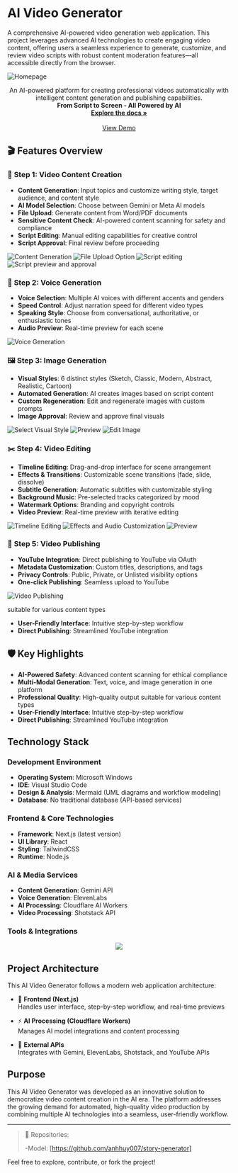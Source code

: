 # AI Video Generator

A comprehensive AI-powered video generation web application. This project
leverages advanced AI technologies to create engaging video content, offering
users a seamless experience to generate, customize, and review video scripts
with robust content moderation features—all accessible directly from the
browser.

![Homepage](https://github.com/nlanhduy/ai-video-generator/blob/main/public/images/step-1/homepage.png)

<!-- Replace with actual image URL if available -->

<div align="center">
  <p align="center">
    An AI-powered platform for creating professional videos automatically with intelligent content generation and publishing capabilities.
    <br />
    <strong>From Script to Screen - All Powered by AI</strong>
    <br />
    <a href="https://drive.google.com/drive/folders/1fQmwSLa-OnjMRxzBQLCYhjh1hZnNTl1a"><strong>Explore the docs »</strong></a>
    <br />
    <br />
    <a href="https://www.youtube.com/watch?v=IrU6liVYhrU">View Demo</a>
  </p>
</div>

## 🎬 Features Overview

### 📝 **Step 1: Video Content Creation**

- **Content Generation**: Input topics and customize writing style, target
  audience, and content style
- **AI Model Selection**: Choose between Gemini or Meta AI models
- **File Upload**: Generate content from Word/PDF documents
- **Sensitive Content Check**: AI-powered content scanning for safety and
  compliance
- **Script Editing**: Manual editing capabilities for creative control
- **Script Approval**: Final review before proceeding

![Content Generation](https://github.com/nlanhduy/ai-video-generator/blob/main/public/images/step-1/content-genrator.png)
![File Upload Option](https://github.com/nlanhduy/ai-video-generator/blob/main/public/images/step-1/file.png)
![Script editing](https://github.com/nlanhduy/ai-video-generator/blob/main/public/images/step-1/edit-script.png)
![Script preview and approval](https://github.com/nlanhduy/ai-video-generator/blob/main/public/images/step-1/script-preview.png)

### 🎤 **Step 2: Voice Generation**

- **Voice Selection**: Multiple AI voices with different accents and genders
- **Speed Control**: Adjust narration speed for different video types
- **Speaking Style**: Choose from conversational, authoritative, or enthusiastic
  tones
- **Audio Preview**: Real-time preview for each scene

![Voice Generation](https://github.com/nlanhduy/ai-video-generator/blob/main/public/images/step-2/voice.png)

### 🖼️ **Step 3: Image Generation**

- **Visual Styles**: 6 distinct styles (Sketch, Classic, Modern, Abstract,
  Realistic, Cartoon)
- **Automated Generation**: AI creates images based on script content
- **Custom Regeneration**: Edit and regenerate images with custom prompts
- **Image Approval**: Review and approve final visuals

![Select Visual Style](https://github.com/nlanhduy/ai-video-generator/blob/main/public/images/step-3/choose-style.png)
![Preview](https://github.com/nlanhduy/ai-video-generator/blob/main/public/images/step-3/preview.png)
![Edit Image](https://github.com/nlanhduy/ai-video-generator/blob/main/public/images/step-3/edit.png)

### ✂️ **Step 4: Video Editing**

- **Timeline Editing**: Drag-and-drop interface for scene arrangement
- **Effects & Transitions**: Customizable scene transitions (fade, slide,
  dissolve)
- **Subtitle Generation**: Automatic subtitles with customizable styling
- **Background Music**: Pre-selected tracks categorized by mood
- **Watermark Options**: Branding and copyright controls
- **Video Preview**: Real-time preview with iterative editing

![Timeline Editing](https://github.com/nlanhduy/ai-video-generator/blob/main/public/images/step-4/edit-timeline.png)
![Effects and Audio Customization](https://github.com/nlanhduy/ai-video-generator/blob/main/public/images/step-4/edit-effects.png)
![Preview](https://github.com/nlanhduy/ai-video-generator/blob/main/public/images/step-4/preview.png)

### 🚀 **Step 5: Video Publishing**

- **YouTube Integration**: Direct publishing to YouTube via OAuth
- **Metadata Customization**: Custom titles, descriptions, and tags
- **Privacy Controls**: Public, Private, or Unlisted visibility options
- **One-click Publishing**: Seamless upload to YouTube

![Video Publishing](https://github.com/nlanhduy/ai-video-generator/blob/main/public/images/step-5/publish.png)

suitable for various content types

- **User-Friendly Interface**: Intuitive step-by-step workflow
- **Direct Publishing**: Streamlined YouTube integration

## 🛡️ Key Highlights

- **AI-Powered Safety**: Advanced content scanning for ethical compliance
- **Multi-Modal Generation**: Text, voice, and image generation in one platform
- **Professional Quality**: High-quality output suitable for various content
  types
- **User-Friendly Interface**: Intuitive step-by-step workflow
- **Direct Publishing**: Streamlined YouTube integration

## Technology Stack

### Development Environment

- **Operating System**: Microsoft Windows
- **IDE**: Visual Studio Code
- **Design & Analysis**: Mermaid (UML diagrams and workflow modeling)
- **Database**: No traditional database (API-based services)

### Frontend & Core Technologies

- **Framework**: Next.js (latest version)
- **UI Library**: React
- **Styling**: TailwindCSS
- **Runtime**: Node.js

### AI & Media Services

- **Content Generation**: Gemini API
- **Voice Generation**: ElevenLabs
- **AI Processing**: Cloudflare AI Workers
- **Video Processing**: Shotstack API

### Tools & Integrations

<p align="center">
  <a href="https://skillicons.dev">
    <img src="https://skillicons.dev/icons?i=nextjs,react,nodejs,tailwind,vscode,cloudflare" />
  </a>
</p>

## Project Architecture

This AI Video Generator follows a modern web application architecture:

- 🎨 **Frontend (Next.js)**  
  Handles user interface, step-by-step workflow, and real-time previews

- ⚡ **AI Processing (Cloudflare Workers)**  
  Manages AI model integrations and content processing

- 🔗 **External APIs**  
  Integrates with Gemini, ElevenLabs, Shotstack, and YouTube APIs

## Purpose

This AI Video Generator was developed as an innovative solution to democratize
video content creation in the AI era. The platform addresses the growing demand
for automated, high-quality video production by combining multiple AI
technologies into a seamless, user-friendly workflow.

---

> 📂 Repositories:
>
> -Model: [https://github.com/anhhuy007/story-generator]

Feel free to explore, contribute, or fork the project!
